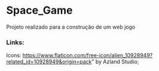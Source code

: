 # Space_Game
Projeto realizado para a construção de um web jogo

### Links:
Icons: https://www.flaticon.com/free-icon/alien_10928949?related_id=10928949&origin=pack" by Azland Studio;